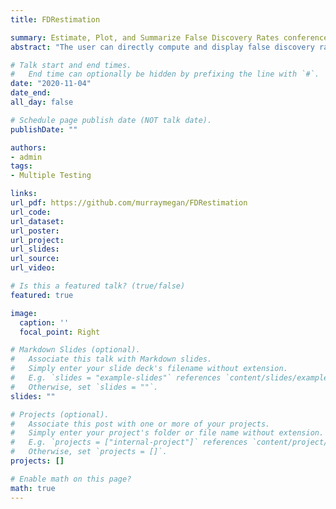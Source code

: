 ```yaml
---
title: FDRestimation

summary: Estimate, Plot, and Summarize False Discovery Rates conference.
abstract: "The user can directly compute and display false discovery rates from inputted p-values or z-scores under a variety of assumptions. p.fdr() computes FDRs, adjusted p-values and decision reject vectors from inputted p-values or z-values. get.pi0() estimates the proportion of data that are truly null. plot.p.fdr() plots the FDRs, adjusted p-values, and the raw p-values points against their rejection threshold lines."

# Talk start and end times.
#   End time can optionally be hidden by prefixing the line with `#`.
date: "2020-11-04"
date_end: 
all_day: false

# Schedule page publish date (NOT talk date).
publishDate: ""

authors: 
- admin
tags:
- Multiple Testing

links:
url_pdf: https://github.com/murraymegan/FDRestimation
url_code: 
url_dataset: 
url_poster: 
url_project: 
url_slides: 
url_source: 
url_video: 

# Is this a featured talk? (true/false)
featured: true

image:
  caption: ''
  focal_point: Right

# Markdown Slides (optional).
#   Associate this talk with Markdown slides.
#   Simply enter your slide deck's filename without extension.
#   E.g. `slides = "example-slides"` references `content/slides/example-slides.md`.
#   Otherwise, set `slides = ""`.
slides: ""

# Projects (optional).
#   Associate this post with one or more of your projects.
#   Simply enter your project's folder or file name without extension.
#   E.g. `projects = ["internal-project"]` references `content/project/deep-learning/index.md`.
#   Otherwise, set `projects = []`.
projects: []

# Enable math on this page?
math: true
---
```


